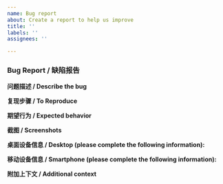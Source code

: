 ```yaml
---
name: Bug report
about: Create a report to help us improve
title: ''
labels: ''
assignees: ''

---
```


### Bug Report / 缺陷报告

**问题描述 / Describe the bug**
<!-- [English] A clear and concise description of what the bug is.
[中文] 请清晰简明地描述这个缺陷是什么。-->

**复现步骤 / To Reproduce**
<!-- [English] Steps to reproduce the behavior:
1. Go to '...'
2. Click on '....'
3. Scroll down to '....'
4. See error
[中文] 复现行为的步骤：
1. 前往 '...'
2. 点击 '....'
3. 滚动到 '....'
4. 出现错误 -->

**期望行为 / Expected behavior**
<!-- [English] A clear and concise description of what you expected to happen.
[中文] 请清晰简明地描述您期望发生的行为。-->

**截图 / Screenshots**
<!-- [English] If applicable, add screenshots to help explain your problem.
[中文] 如果可以的话，请添加截图以帮助解释您的问题。-->

**桌面设备信息 / Desktop (please complete the following information):**
<!-- [English]
 - OS: [e.g. iOS]
 - Browser [e.g. chrome, safari]
 - Version [e.g. 22]
[中文] 
 - 操作系统: [例如 iOS]
 - 浏览器 [例如 chrome, safari]
 - 版本 [例如 22] -->

**移动设备信息 / Smartphone (please complete the following information):**
<!-- [English]
 - Device: [e.g. iPhone6]
 - OS: [e.g. iOS8.1]
 - Browser [e.g. stock browser, safari]
 - Version [e.g. 22]
[中文]
 - 设备: [例如 iPhone6]
 - 操作系统: [例如 iOS8.1]
 - 浏览器 [例如 stock browser, safari]
 - 版本 [例如 22] -->

**附加上下文 / Additional context**
<!-- [English] Add any other context about the problem here.
[中文] 在这里添加有关问题的其他上下文信息。-->
